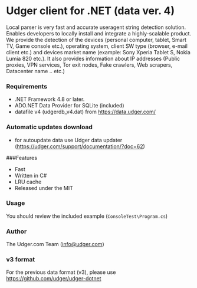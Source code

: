 # Udger client for .NET (data ver. 4)
Local parser is very fast and accurate useragent string detection solution. Enables developers to locally install and integrate a highly-scalable product.
We provide the detection of the devices (personal computer, tablet, Smart TV, Game console etc.), operating system, client SW type (browser, e-mail client etc.)
and devices market name (example: Sony Xperia Tablet S, Nokia Lumia 820 etc.).
It also provides information about IP addresses (Public proxies, VPN services, Tor exit nodes, Fake crawlers, Web scrapers, Datacenter name .. etc.)

### Requirements
- .NET Framework 4.8 or later.
- ADO.NET Data Provider for SQLite (included)
- datafile v4 (udgerdb_v4.dat) from https://data.udger.com/ 

### Automatic updates download
- for autoupdate data use Udger data updater (https://udger.com/support/documentation/?doc=62)

###Features
- Fast
- Written in C#
- LRU cache
- Released under the MIT


### Usage
You should review the included example (`ConsoleTest\Program.cs`)


### Author
The Udger.com Team (info@udger.com)

### v3 format
For the previous data format (v3), please use https://github.com/udger/udger-dotnet